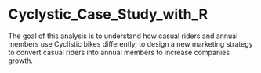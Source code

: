 # Cyclystic_Case_Study_with_R
The goal of this analysis is to understand how casual riders and annual members use Cyclistic bikes differently, to design a new marketing strategy to convert casual riders into annual members to increase companies growth.

